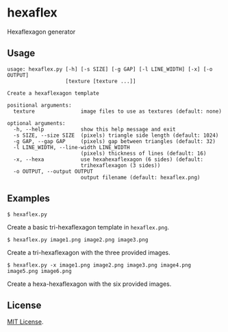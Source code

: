 # hexaflex

Hexaflexagon generator

## Usage

```
usage: hexaflex.py [-h] [-s SIZE] [-g GAP] [-l LINE_WIDTH] [-x] [-o OUTPUT]
                   [texture [texture ...]]

Create a hexaflexagon template

positional arguments:
  texture               image files to use as textures (default: none)

optional arguments:
  -h, --help            show this help message and exit
  -s SIZE, --size SIZE  (pixels) triangle side length (default: 1024)
  -g GAP, --gap GAP     (pixels) gap between triangles (default: 32)
  -l LINE_WIDTH, --line-width LINE_WIDTH
                        (pixels) thickness of lines (default: 16)
  -x, --hexa            use hexahexaflexagon (6 sides) (default:
                        trihexaflexagon (3 sides))
  -o OUTPUT, --output OUTPUT
                        output filename (default: hexaflex.png)
```

## Examples

```shell
$ hexaflex.py
```

Create a basic tri-hexaflexagon template in `hexaflex.png`.

```shell
$ hexaflex.py image1.png image2.png image3.png
```

Create a tri-hexaflexagon with the three provided images.

```shell
$ hexaflex.py -x image1.png image2.png image3.png image4.png image5.png image6.png
```

Create a hexa-hexaflexagon with the six provided images.

## License

[MIT License](LICENSE).
